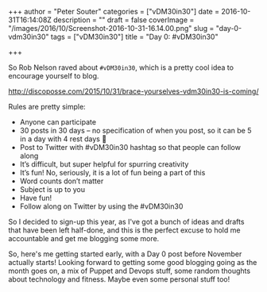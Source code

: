 +++
author = "Peter Souter"
categories = ["vDM30in30"]
date = 2016-10-31T16:14:08Z
description = ""
draft = false
coverImage = "/images/2016/10/Screenshot-2016-10-31-16.14.00.png"
slug = "day-0-vdm30in30"
tags = ["vDM30in30"]
title = "Day 0: #vDM30in30"

+++

So Rob Nelson raved about `#vDM30in30`, which is a pretty cool idea to encourage yourself to blog.

http://discoposse.com/2015/10/31/brace-yourselves-vdm30in30-is-coming/

Rules are pretty simple:

* Anyone can participate
* 30 posts in 30 days – no specification of when you post, so it can be 5 in a day with 4 rest days 🙂
* Post to Twitter with #vDM30in30 hashtag so that people can follow along
* It’s difficult, but super helpful for spurring creativity
* It’s fun! No, seriously, it is a lot of fun being a part of this
* Word counts don’t matter
* Subject is up to you
* Have fun!
* Follow along on Twitter by using the #vDM30in30

So I decided to sign-up this year, as I've got a bunch of ideas and drafts that have been left half-done, and this is the perfect excuse to hold me accountable and get me blogging some more.

So, here's me getting started early, with a Day 0 post before November actually starts! Looking forward to getting some good blogging going as the month goes on, a mix of Puppet and Devops stuff, some random thoughts about technology and fitness. Maybe even some personal stuff too!
